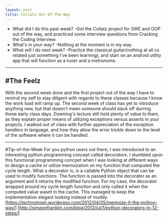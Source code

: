 ```yaml
---
layout: post
title: Collatz-Out-Of-The-Way
---
```


* What did I do this past week?
  -Got the Collatz project for SWE and OOP out of the way, and practiced some interview questions from Cracking the Coding Interview.
* What's in your way?
  -Nothing at the moment is in my way. 
* What will I do next week?
  -Practice the classical guitar(nothing at all cs related just something I've been learning), and start on an android utility app that will function as a tuner and a metronome.
  
---

#The Feelz
----------
With the second week done and the first project out of the way I have to remind my self to stay diligent with regards to these classes because I know the work load will ramp up. The second week of class has yet to introduce anything new, but that doesn't meen someone should slack off durring these early class days. Downing's lecture still hold plenty of value to them, as they explain proper means of utilizing exceptions versus asserts in your projects. I walked out of class with further appreciation of the exception handlers in language, and how they allow the error trickle down to the level of the software where it can be handled. 

---

#Tip-of-the-Week
For you python users out there, I was introduced to an interesting python programming concept called decorators. I stumbled upon this functional programming concpet when I was looking at different ways to design a cache or utilize memoization on my function that computed the cycle length. What a decorator is, is a callable Python object that can be used to modify functions. The function is passed into the decorator as an argument and it returns the modified function. For my case, the decorator wrapped around my cycle length function and only called it when the computed value wasnt in the cache. This managed to keep the implementation elegant looking instead of muddy. 
[https://technotroph.wordpress.com/2012/04/05/memoize-it-the-python-way/]
[http://simeonfranklin.com/blog/2012/jul/1/python-decorators-in-12-steps/]
